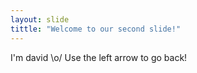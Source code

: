 ```yaml
---
layout: slide
tittle: "Welcome to our second slide!"
---
```

I'm david \o/ 
Use the left arrow to go back!
